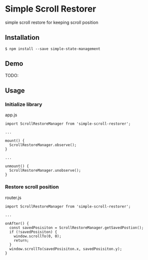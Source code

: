 # Simple Scroll Restorer

simple scroll restore for keeping scroll position

## Installation

```
$ npm install --save simple-state-management
```

## Demo

TODO:

## Usage

### Initialize library

app.js
```
import ScrollRestoreManager from 'simple-scroll-restorer';

...

mount() {
  ScrollRestoreManager.observe();
}

...

unmount() {
  ScrollRestoreManager.unobserve();
}
```

### Restore scroll position

router.js
```
import ScrollRestoreManager from 'simple-scroll-restorer';

...

onAfter() {
  const savedPosisiton = ScrollRestoreManager.getSavedPostion();
  if (!savedPosisiton) {
    window.scrollTo(0, 0);
    return;
  }
  window.scrollTo(savedPosisiton.x, savedPosisiton.y);
}
```
